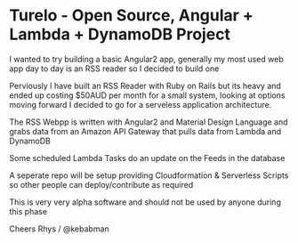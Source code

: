# Turelo - Open Source, Angular + Lambda + DynamoDB Project

I wanted to try building a basic Angular2 app, generally my most used web app day to day is an RSS reader so I decided to build one

Perviously I have built an RSS Reader with Ruby on Rails but its heavy and ended up costing $50AUD per month for a small system, looking at options moving forward I decided to go for a serveless application architecture.

The RSS Webpp is written with Angular2 and Material Design Language and grabs data from an Amazon API Gateway that pulls data from Lambda and DynamoDB

Some scheduled Lambda Tasks do an update on the Feeds in the database

A seperate repo will be setup providing Cloudformation & Serverless Scripts so other people can deploy/contribute as required

This is very very alpha software and should not be used by anyone during this phase

Cheers
Rhys / @kebabman